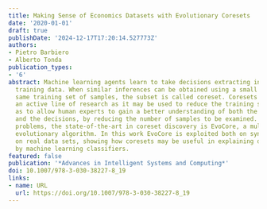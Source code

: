 ```yaml
---
title: Making Sense of Economics Datasets with Evolutionary Coresets
date: '2020-01-01'
draft: true
publishDate: '2024-12-17T17:20:14.527773Z'
authors:
- Pietro Barbiero
- Alberto Tonda
publication_types:
- '6'
abstract: Machine learning agents learn to take decisions extracting information from
  training data. When similar inferences can be obtained using a small subset of the
  same training set of samples, the subset is called coreset. Coresets discovery is
  an active line of research as it may be used to reduce the training speed as well
  as to allow human experts to gain a better understanding of both the phenomenon
  and the decisions, by reducing the number of samples to be examined. For classification
  problems, the state-of-the-art in coreset discovery is EvoCore, a multi-objective
  evolutionary algorithm. In this work EvoCore is exploited both on synthetic and
  on real data sets, showing how coresets may be useful in explaining decisions taken
  by machine learning classifiers.
featured: false
publication: '*Advances in Intelligent Systems and Computing*'
doi: 10.1007/978-3-030-38227-8_19
links:
- name: URL
  url: https://doi.org/10.1007/978-3-030-38227-8_19
---
```


